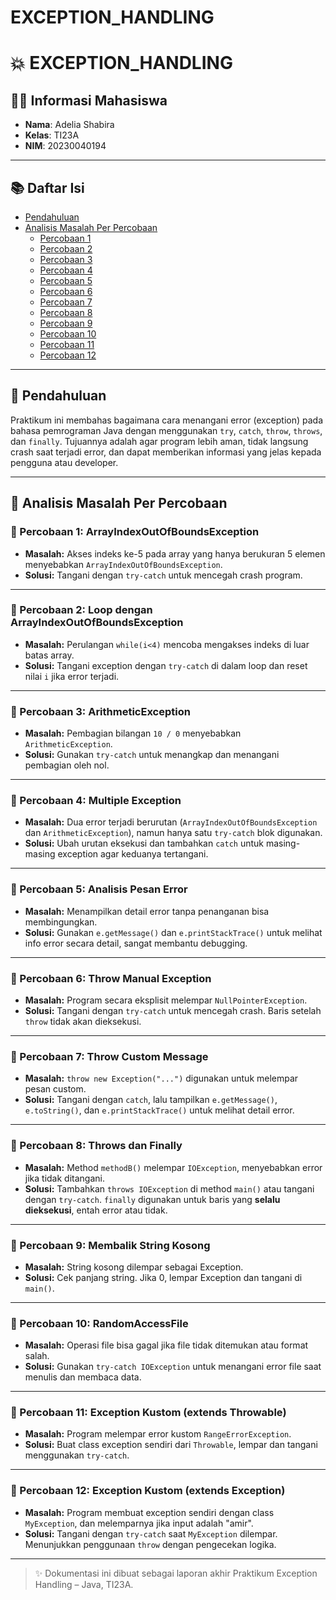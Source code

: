 # EXCEPTION_HANDLING
# 💥 EXCEPTION_HANDLING

## 👨‍🎓 Informasi Mahasiswa
- **Nama**: Adelia Shabira 
- **Kelas**: TI23A  
- **NIM**: 20230040194

---

## 📚 Daftar Isi
- [Pendahuluan](#pendahuluan)
- [Analisis Masalah Per Percobaan](#analisis-masalah-per-percobaan)
  - [Percobaan 1](#percobaan-1)
  - [Percobaan 2](#percobaan-2)
  - [Percobaan 3](#percobaan-3)
  - [Percobaan 4](#percobaan-4)
  - [Percobaan 5](#percobaan-5)
  - [Percobaan 6](#percobaan-6)
  - [Percobaan 7](#percobaan-7)
  - [Percobaan 8](#percobaan-8)
  - [Percobaan 9](#percobaan-9)
  - [Percobaan 10](#percobaan-10)
  - [Percobaan 11](#percobaan-11)
  - [Percobaan 12](#percobaan-12)

---

## 📖 Pendahuluan
Praktikum ini membahas bagaimana cara menangani error (exception) pada bahasa pemrograman Java dengan menggunakan `try`, `catch`, `throw`, `throws`, dan `finally`. Tujuannya adalah agar program lebih aman, tidak langsung crash saat terjadi error, dan dapat memberikan informasi yang jelas kepada pengguna atau developer.

---

## 🔎 Analisis Masalah Per Percobaan

### 🔴 Percobaan 1: ArrayIndexOutOfBoundsException
- **Masalah:** Akses indeks ke-5 pada array yang hanya berukuran 5 elemen menyebabkan `ArrayIndexOutOfBoundsException`.
- **Solusi:** Tangani dengan `try-catch` untuk mencegah crash program.

---

### 🔴 Percobaan 2: Loop dengan ArrayIndexOutOfBoundsException
- **Masalah:** Perulangan `while(i<4)` mencoba mengakses indeks di luar batas array.
- **Solusi:** Tangani exception dengan `try-catch` di dalam loop dan reset nilai `i` jika error terjadi.

---

### 🔴 Percobaan 3: ArithmeticException
- **Masalah:** Pembagian bilangan `10 / 0` menyebabkan `ArithmeticException`.
- **Solusi:** Gunakan `try-catch` untuk menangkap dan menangani pembagian oleh nol.

---

### 🔴 Percobaan 4: Multiple Exception
- **Masalah:** Dua error terjadi berurutan (`ArrayIndexOutOfBoundsException` dan `ArithmeticException`), namun hanya satu `try-catch` blok digunakan.
- **Solusi:** Ubah urutan eksekusi dan tambahkan `catch` untuk masing-masing exception agar keduanya tertangani.

---

### 🔴 Percobaan 5: Analisis Pesan Error
- **Masalah:** Menampilkan detail error tanpa penanganan bisa membingungkan.
- **Solusi:** Gunakan `e.getMessage()` dan `e.printStackTrace()` untuk melihat info error secara detail, sangat membantu debugging.

---

### 🔴 Percobaan 6: Throw Manual Exception
- **Masalah:** Program secara eksplisit melempar `NullPointerException`.
- **Solusi:** Tangani dengan `try-catch` untuk mencegah crash. Baris setelah `throw` tidak akan dieksekusi.

---

### 🔴 Percobaan 7: Throw Custom Message
- **Masalah:** `throw new Exception("...")` digunakan untuk melempar pesan custom.
- **Solusi:** Tangani dengan `catch`, lalu tampilkan `e.getMessage()`, `e.toString()`, dan `e.printStackTrace()` untuk melihat detail error.

---

### 🔴 Percobaan 8: Throws dan Finally
- **Masalah:** Method `methodB()` melempar `IOException`, menyebabkan error jika tidak ditangani.
- **Solusi:** Tambahkan `throws IOException` di method `main()` atau tangani dengan `try-catch`. `finally` digunakan untuk baris yang **selalu dieksekusi**, entah error atau tidak.

---

### 🔴 Percobaan 9: Membalik String Kosong
- **Masalah:** String kosong dilempar sebagai Exception.
- **Solusi:** Cek panjang string. Jika 0, lempar Exception dan tangani di `main()`.

---

### 🔴 Percobaan 10: RandomAccessFile
- **Masalah:** Operasi file bisa gagal jika file tidak ditemukan atau format salah.
- **Solusi:** Gunakan `try-catch IOException` untuk menangani error file saat menulis dan membaca data.

---

### 🔴 Percobaan 11: Exception Kustom (extends Throwable)
- **Masalah:** Program melempar error kustom `RangeErrorException`.
- **Solusi:** Buat class exception sendiri dari `Throwable`, lempar dan tangani menggunakan `try-catch`.

---

### 🔴 Percobaan 12: Exception Kustom (extends Exception)
- **Masalah:** Program membuat exception sendiri dengan class `MyException`, dan melemparnya jika input adalah "amir".
- **Solusi:** Tangani dengan `try-catch` saat `MyException` dilempar. Menunjukkan penggunaan `throw` dengan pengecekan logika.

---

> ✨ Dokumentasi ini dibuat sebagai laporan akhir Praktikum Exception Handling – Java, TI23A.
